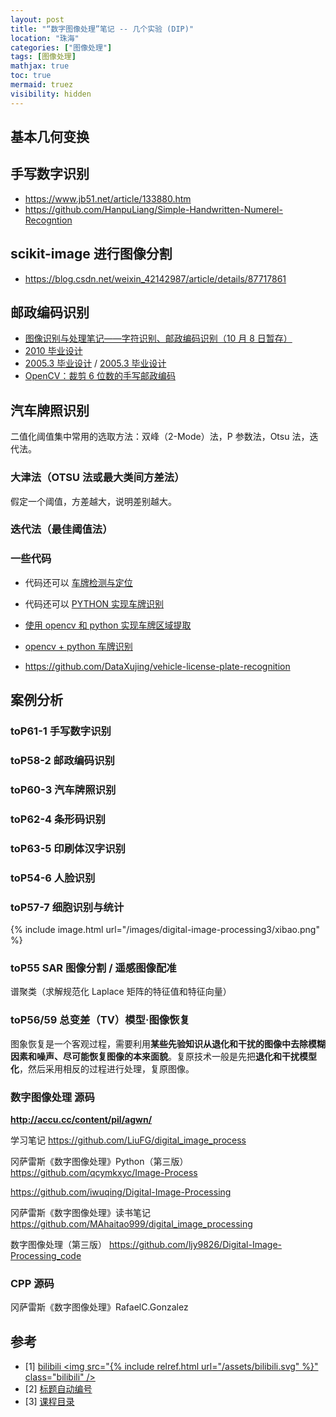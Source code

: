 ```yaml
---
layout: post
title: "“数字图像处理”笔记 -- 几个实验 (DIP)"
location: "珠海"
categories: ["图像处理"]
tags: [图像处理]
mathjax: true
toc: true
mermaid: truez
visibility: hidden
---
```



## 基本几何变换


## 手写数字识别

* <https://www.jb51.net/article/133880.htm>
* <https://github.com/HanpuLiang/Simple-Handwritten-Numerel-Recogntion>


## scikit-image 进行图像分割

* <https://blog.csdn.net/weixin_42142987/article/details/87717861>


## 邮政编码识别

* [图像识别与处理笔记——字符识别、邮政编码识别（10 月 8 日暂存）](https://blog.csdn.net/mao_hui_fei/article/details/78177471)
* [2010 毕业设计](http://www.doc88.com/p-693272517244.html)
* [2005.3 毕业设计](https://wenku.baidu.com/view/c26f1ea5492fb4daa58da0116c175f0e7cd119ea.html) / [2005.3 毕业设计](https://max.book118.com/html/2018/1108/8013115051001132.shtm)
* [OpenCV：裁剪 6 位数的手写邮政编码](https://stackoom.com/question/3xNO6/Opencv-%E8%A3%81%E5%89%AA-%E4%BD%8D%E6%95%B0%E7%9A%84%E6%89%8B%E5%86%99%E9%82%AE%E6%94%BF%E7%BC%96%E7%A0%81)


## 汽车牌照识别

二值化阈值集中常用的选取方法：双峰（2-Mode）法，P 参数法，Otsu 法，迭代法。


### 大津法（OTSU 法或最大类间方差法）

假定一个阈值，方差越大，说明差别越大。


### 迭代法（最佳阈值法）


### 一些代码

* 代码还可以 [车牌检测与定位](https://www.freesion.com/article/5566190803/)

* 代码还可以 [PYTHON 实现车牌识别](https://www.freesion.com/article/9575144324/)

* [使用 opencv 和 python 实现车牌区域提取](https://www.jianshu.com/p/08ddeb0d8878)

* [opencv + python 车牌识别](https://www.cnblogs.com/kekexxr/p/11574589.html)

* <https://github.com/DataXujing/vehicle-license-plate-recognition>


## 案例分析


### toP61-1 手写数字识别


### toP58-2 邮政编码识别


### toP60-3 汽车牌照识别


### toP62-4 条形码识别


### toP63-5 印刷体汉字识别


### toP54-6 人脸识别


### toP57-7 细胞识别与统计

{% include image.html url="/images/digital-image-processing3/xibao.png" %}


### toP55 SAR 图像分割 / 遥感图像配准

谱聚类（求解规范化 Laplace 矩阵的特征值和特征向量）


### toP56/59 总变差（TV）模型·图像恢复

图象恢复是一个客观过程，需要利用**某些先验知识从退化和干扰的图像中去除模糊因素和噪声、尽可能恢复图像的本来面貌**。复原技术一般是先把**退化和干扰模型化**，然后采用相反的过程进行处理，复原图像。


### 数字图像处理 源码

**<http://accu.cc/content/pil/agwn/>**

学习笔记 <https://github.com/LiuFG/digital_image_process>

冈萨雷斯《数字图像处理》Python（第三版） <https://github.com/qcymkxyc/Image-Process>

<https://github.com/iwuqing/Digital-Image-Processing>

冈萨雷斯《数字图像处理》读书笔记 <https://github.com/MAhaitao999/digital_image_processing>

数字图像处理（第三版） <https://github.com/ljy9826/Digital-Image-Processing_code>


### CPP 源码

冈萨雷斯《数字图像处理》RafaelC.Gonzalez


## 参考

- [1] [bilibili <img src="{% include relref.html url="/assets/bilibili.svg" %}" class="bilibili" />](https://www.bilibili.com/video/BV1tx41147Tx)
- [2] [标题自动编号](https://www.cnblogs.com/36bian/p/7609304.html)
- [3] [课程目录](https://www.cnblogs.com/-wenli/p/11744405.html)
